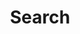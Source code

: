 ---
title: "Search"
description: "Find cybersecurity nuggets — Dive into my ethical hacking experiences smoothly with the search tool, uncovering nuggets of knowledge and practical solutions."
keywords: ["search"]
layout: "search"
url: "/search"
hideMeta: true
disableShare: true
placeholder: "Type to search ↵"
draft: false
---